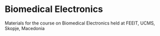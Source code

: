 # Biomedical Electronics
Materials for the course on Biomedical Electronics held at FEEIT, UCMS, Skopje, Macedonia
